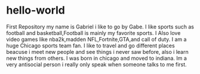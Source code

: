# hello-world
First Repository 
my name is Gabriel i like to go by Gabe.
I like sports such as football and basketball,Football is mainly my favorite sports. I Also love video games like nba2k,madden NFL,Fortnite,GTA,and call of duty.
I am a huge Chicago sports team fan.
I like to travel and go different places beacuse i meet new people and see things i never saw before, also i learn new things from others.
I was born in chicago and moved to indiana.
Im a very antisocial person i really only speak when someone talks to me first.
